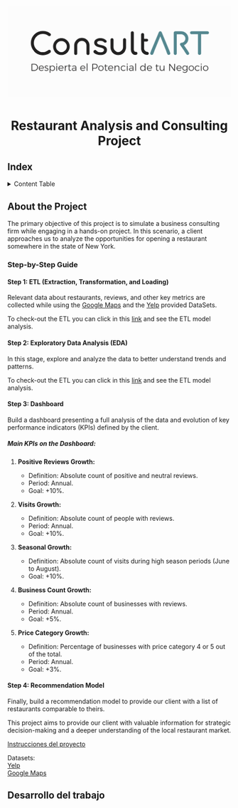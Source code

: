 # <p align="center"> <img src="Images/Logo2.png" alt="Texto Alternativo" width="800"/> </p>

# <h1 align=center> **Restaurant Analysis and Consulting Project** </h1>

## Index

<details>
  <summary>Content Table</summary>
  <ol>
    <li><a href="#Index">Index</a></li>
    <li><a href="#about-the-project">About the Project</a></li>
    <li><a href="#Technologies">Selected Technologies</a></li>
    <li><a href="#Pipeline">Project Pipeline</a></li>
    <li><a href="#Timeline">Project Timeline</a></li>
  </ol>
</details>

## <h2 align=left> **About the Project** </h2>

The primary objective of this project is to simulate a business consulting firm while engaging in a hands-on project. In this scenario, a client approaches us to analyze the opportunities for opening a restaurant somewhere in the state of New York.

### Step-by-Step Guide

#### Step 1: ETL (Extraction, Transformation, and Loading)

Relevant data about restaurants, reviews, and other key metrics are collected while using the [Google Maps](https://drive.google.com/drive/folders/1Wf7YkxA0aHI3GpoHc9Nh8_scf5BbD4DA) and the [Yelp](https://drive.google.com/drive/folders/1TI-SsMnZsNP6t930olEEWbBQdo_yuIZF) provided DataSets.

To check-out the ETL you can click in this [link](/Data%20Engineering/) and see the ETL model analysis.

#### Step 2: Exploratory Data Analysis (EDA)

In this stage, explore and analyze the data to better understand trends and patterns.

To check-out the ETL you can click in this [link](/Data%20Analysis/) and see the ETL model analysis.

#### Step 3: Dashboard

Build a dashboard presenting a full analysis of the data and evolution of key performance indicators (KPIs) defined by the client.

##### Main KPIs on the Dashboard:

1. **Positive Reviews Growth:**
   - Definition: Absolute count of positive and neutral reviews.
   - Period: Annual.
   - Goal: +10%.

2. **Visits Growth:**
   - Definition: Absolute count of people with reviews.
   - Period: Annual.
   - Goal: +10%.

3. **Seasonal Growth:**
   - Definition: Absolute count of visits during high season periods (June to August).
   - Goal: +10%.

4. **Business Count Growth:**
   - Definition: Absolute count of businesses with reviews.
   - Period: Annual.
   - Goal: +5%.

5. **Price Category Growth:**
   - Definition: Percentage of businesses with price category 4 or 5 out of the total.
   - Period: Annual.
   - Goal: +3%.

#### Step 4: Recommendation Model

Finally, build a recommendation model to provide our client with a list of restaurants comparable to theirs.

This project aims to provide our client with valuable information for strategic decision-making and a deeper understanding of the local restaurant market.




[Instrucciones del proyecto](https://github.com/soyHenry/PF_DS/blob/FULL-TIME/Proyectos/yelp-goople.md)  

Datasets:  
[Yelp](https://drive.google.com/drive/folders/1TI-SsMnZsNP6t930olEEWbBQdo_yuIZF)  
[Google Maps](https://drive.google.com/drive/folders/1Wf7YkxA0aHI3GpoHc9Nh8_scf5BbD4DA)  



## **Desarrollo del trabajo**

